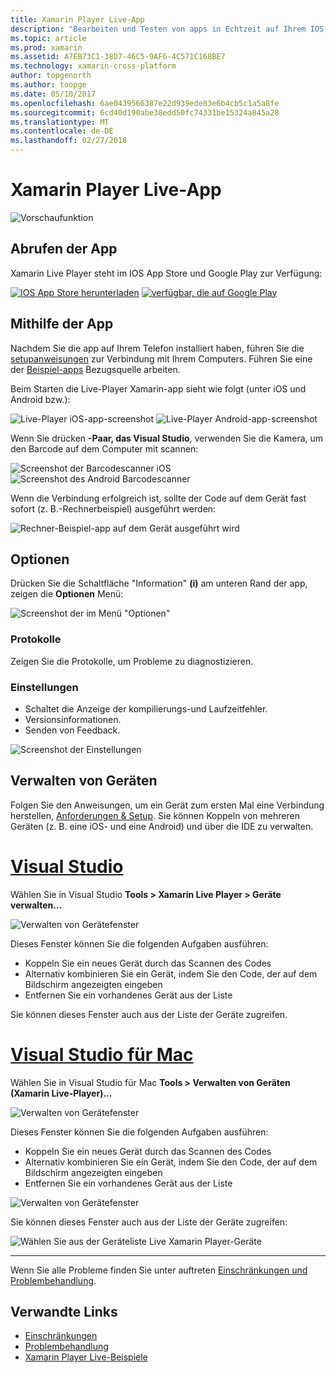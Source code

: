 ```yaml
---
title: Xamarin Player Live-App
description: "Bearbeiten und Testen von apps in Echtzeit auf Ihrem IOS- oder Android-Gerät"
ms.topic: article
ms.prod: xamarin
ms.assetid: A7EB73C1-38D7-46C5-9AF6-4C571C168BE7
ms.technology: xamarin-cross-platform
author: topgenorth
ms.author: toopge
ms.date: 05/10/2017
ms.openlocfilehash: 6ae0439566387e22d939ede83e6b4cb5c1a5a8fe
ms.sourcegitcommit: 6cd40d190abe38edd50fc74331be15324a845a28
ms.translationtype: MT
ms.contentlocale: de-DE
ms.lasthandoff: 02/27/2018
---
```

# <a name="xamarin-live-player-app"></a>Xamarin Player Live-App

![Vorschaufunktion](~/media/shared/preview.png)

## <a name="get-the-app"></a>Abrufen der App

Xamarin Live Player steht im IOS App Store und Google Play zur Verfügung:

[ ![IOS App Store herunterladen](player-images/app-store-badge.svg)](https://itunes.apple.com/us/app/xamarin-live-player/id1228841832?ls=1&mt=8) [ ![verfügbar, die auf Google Play](player-images/google-play-badge.png)](https://play.google.com/store/apps/details?id=com.xamarin.live)



## <a name="using-the-app"></a>Mithilfe der App

Nachdem Sie die app auf Ihrem Telefon installiert haben, führen Sie die [setupanweisungen](~/tools/live-player/install.md) zur Verbindung mit Ihrem Computers. Führen Sie eine der [Beispiel-apps](~/tools/live-player/samples.md) Bezugsquelle arbeiten.

Beim Starten die Live-Player Xamarin-app sieht wie folgt (unter iOS und Android bzw.):

![Live-Player iOS-app-screenshot](player-images/app-iphone-sml.png) ![Live-Player Android-app-screenshot](player-images/app-android-sml.png)

Wenn Sie drücken **-Paar, das Visual Studio**, verwenden Sie die Kamera, um den Barcode auf dem Computer mit scannen:

![Screenshot der Barcodescanner iOS](player-images/scan-iphone-sml.png) ![Screenshot des Android Barcodescanner](player-images/scan-android-sml.png)

Wenn die Verbindung erfolgreich ist, sollte der Code auf dem Gerät fast sofort (z. B.-Rechnerbeispiel) ausgeführt werden:

![Rechner-Beispiel-app auf dem Gerät ausgeführt wird](player-images/basic-calculator-iphone-sml.png)

## <a name="options"></a>Optionen

Drücken Sie die Schaltfläche "Information" **(i)** am unteren Rand der app, zeigen die **Optionen** Menü:

![Screenshot der im Menü "Optionen"](player-images/options.png)

### <a name="logs"></a>Protokolle

Zeigen Sie die Protokolle, um Probleme zu diagnostizieren.

### <a name="settings"></a>Einstellungen

* Schaltet die Anzeige der kompilierungs-und Laufzeitfehler.
* Versionsinformationen.
* Senden von Feedback.

![Screenshot der Einstellungen](player-images/settings.png)

## <a name="managing-devices"></a>Verwalten von Geräten

Folgen Sie den Anweisungen, um ein Gerät zum ersten Mal eine Verbindung herstellen, [Anforderungen & Setup](~/tools/live-player/install.md). Sie können Koppeln von mehreren Geräten (z. B. eine iOS- und eine Android) und über die IDE zu verwalten.

# <a name="visual-studiotabvswin"></a>[Visual Studio](#tab/vswin)

Wählen Sie in Visual Studio **Tools > Xamarin Live Player > Geräte verwalten...**

![Verwalten von Gerätefenster](player-images/manage-tools-menu-vs.png)

Dieses Fenster können Sie die folgenden Aufgaben ausführen:

- Koppeln Sie ein neues Gerät durch das Scannen des Codes
- Alternativ kombinieren Sie ein Gerät, indem Sie den Code, der auf dem Bildschirm angezeigten eingeben
- Entfernen Sie ein vorhandenes Gerät aus der Liste

Sie können dieses Fenster auch aus der Liste der Geräte zugreifen.

# <a name="visual-studio-for-mactabvsmac"></a>[Visual Studio für Mac](#tab/vsmac)

Wählen Sie in Visual Studio für Mac **Tools > Verwalten von Geräten (Xamarin Live-Player)...**

![Verwalten von Gerätefenster](player-images/manage-tools-menu.png)

Dieses Fenster können Sie die folgenden Aufgaben ausführen:

- Koppeln Sie ein neues Gerät durch das Scannen des Codes
- Alternativ kombinieren Sie ein Gerät, indem Sie den Code, der auf dem Bildschirm angezeigten eingeben
- Entfernen Sie ein vorhandenes Gerät aus der Liste

![Verwalten von Gerätefenster](player-images/manage.png)

Sie können dieses Fenster auch aus der Liste der Geräte zugreifen:

![Wählen Sie aus der Geräteliste Live Xamarin Player-Geräte](player-images/manage-device-menu.png)

-----

Wenn Sie alle Probleme finden Sie unter auftreten [Einschränkungen und Problembehandlung](~/tools/live-player/troubleshooting.md).


## <a name="related-links"></a>Verwandte Links

- [Einschränkungen](~/tools/live-player/limitations.md)
- [Problembehandlung](~/tools/live-player/troubleshooting.md)
- [Xamarin Player Live-Beispiele](~/tools/livehttps://developer.xamarin.com/samples.md)
